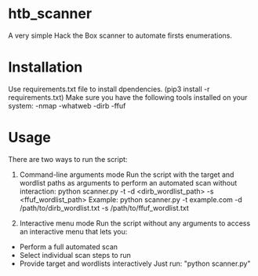 # htb_scanner
A very simple Hack the Box scanner to automate firsts enumerations.

# Installation
Use requirements.txt file to install dpendencies.
(pip3 install -r requirements.txt)
Make sure you have the following tools installed on your system:
  -nmap
  -whatweb
  -dirb
  -ffuf
  
# Usage
There are two ways to run the script:

1. Command-line arguments mode
Run the script with the target and wordlist paths as arguments to perform an automated scan without interaction:
python scanner.py -t <target> -d <dirb_wordlist_path> -s <ffuf_wordlist_path>
Example:
python scanner.py -t example.com -d /path/to/dirb_wordlist.txt -s /path/to/ffuf_wordlist.txt

2. Interactive menu mode
Run the script without any arguments to access an interactive menu that lets you:
- Perform a full automated scan
- Select individual scan steps to run
- Provide target and wordlists interactively
Just run: "python scanner.py"
